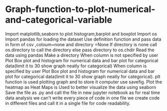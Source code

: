 # Graph-function-to-plot-numerical-and-categorical-variable
Import matplotlib,seaborn to plot histogram,barplot and boxplot
Import os 
Import pandas for loading the dataset
Use definition function and pass data in form of csv ,coloum=none and directory =None
If directory is none call os.directory to call the directory else pass directory to os.chdir
Read the data using pandas
Make a directory 
When column is not specified by user Plot Box plot and histogram for numerical data and bar plot for categorical data(limit it to 30 show graph neatly for categorical)
When column is specified by user Plot Box plot and histogram for numerical data and bar plot for categorical data(limit it to 30 show        graph neatly for categorical).
plt function is used plotting graph and to store it computer use savefig.
Plot the heatmap as Heat Maps is Used to better visualize the data using seaborn 
Save the file as .py and call the file in new jupyter notebook as for real time data analysis we can't write every piece of code in one   file we create code in different files and call it in a single file for code readability.
